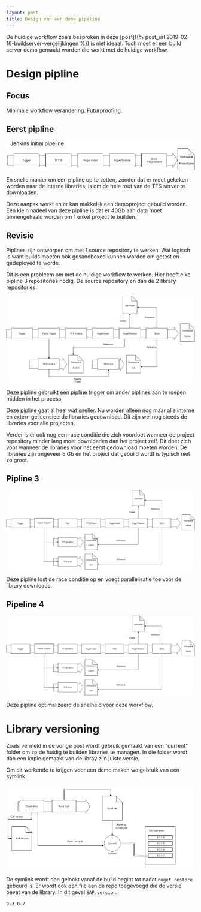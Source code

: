 ```yaml
---
layout: post
title: Design van een demo pipeline
---
```

De huidige workflow zoals besproken in deze [post]({% post_url 2019-02-16-buildserver-vergelijkingen %}) is niet ideaal. Toch moet er een build server demo gemaakt worden die werkt met de huidige workflow.


# Design pipline

## Focus
Minimale workflow verandering.
Futurproofing.


## Eerst pipline
![Initeele pipline diagram](/assets/initialpipelinediagram.png)

En snelle manier om een pipline op te zetten, zonder dat er moet gekeken worden naar de interne libraries, is om de hele root van de TFS server te downloaden.

Deze aanpak werkt en er kan makkelijk een demoproject gebuild worden. Een klein nadeel van deze pipline is dat er 40Gb aan data moet binnengehaald worden om 1 enkel project te builden.

## Revisie

Piplines zijn ontworpen om met 1 source repository te werken. Wat logisch is want builds moeten ook gesandboxed kunnen worden om getest en gedeployed te worde.

Dit is een probleem om met de huidige workflow te werken. Hier heeft elke pipline 3 repositories nodig. De source repository en dan de 2 library repositories.

![Revisited pipline diagram](/assets/revisitedpipeline.png)

Deze pipline gebruikt een pipline trigger om ander piplines aan te roepen midden in het process.

Deze pipline gaat al heel wat sneller. Nu worden alleen nog maar alle interne en extern gelicencieerde libraries gedownload. Dit zijn wel nog steeds de libraries voor alle projecten.

Verder is er ook nog een race conditie die zich voordoet wanneer de project repository minder lang moet downloaden dan het project zelf. Dit doet zich voor wanneer de libraries voor het eerst gedownload moeten worden. De libraries zijn ongeveer 5 Gb en het project dat gebuild wordt is typisch niet zo groot.

## Pipline 3
![Revisited 2 pipline diagram](/assets/revisitedpipeline2.png)

Deze pipline lost de race conditie op en voegt parallelisatie toe voor de library downloads.

## Pipeline 4
![Revisited final pipline diagram](/assets/revisitedpipeline3.png)

Deze pipline optimalizeerd de snelheid voor deze workflow.

# Library versioning

Zoals vermeld in de vorige post wordt gebruik gemaakt van een "current" folder om zo de huidig te builden libraries te managen. In die folder wordt dan een kopie gemaakt van de libray zijn juiste versie.

Om dit werkende te krijgen voor een demo maken we gebruik van een symlink.

![Library pipline diagram](/assets/librarypipe.png)


De symlink wordt dan gelockt vanaf de build begint tot nadat `nuget restore` gebeurd is.
Er wordt ook een file aan de repo toegevoegd die de versie bevat van de library. In dit geval `SAP.version`.

~~~
9.3.0.7
~~~
